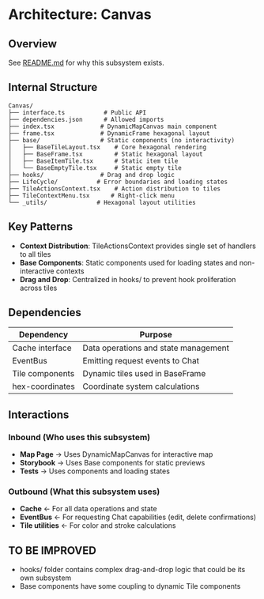# Architecture: Canvas

## Overview
See [README.md](./README.md) for why this subsystem exists.

## Internal Structure

```
Canvas/
├── interface.ts           # Public API
├── dependencies.json      # Allowed imports
├── index.tsx             # DynamicMapCanvas main component
├── frame.tsx             # DynamicFrame hexagonal layout
├── base/                 # Static components (no interactivity)
│   ├── BaseTileLayout.tsx    # Core hexagonal rendering
│   ├── BaseFrame.tsx         # Static hexagonal layout
│   ├── BaseItemTile.tsx      # Static item tile
│   └── BaseEmptyTile.tsx     # Static empty tile
├── hooks/                # Drag and drop logic
├── LifeCycle/           # Error boundaries and loading states
├── TileActionsContext.tsx    # Action distribution to tiles
├── TileContextMenu.tsx      # Right-click menu
└── _utils/              # Hexagonal layout utilities
```

## Key Patterns
- **Context Distribution**: TileActionsContext provides single set of handlers to all tiles
- **Base Components**: Static components used for loading states and non-interactive contexts
- **Drag and Drop**: Centralized in hooks/ to prevent hook proliferation across tiles

## Dependencies

| Dependency | Purpose |
|------------|---------|
| Cache interface | Data operations and state management |
| EventBus | Emitting request events to Chat |
| Tile components | Dynamic tiles used in BaseFrame |
| hex-coordinates | Coordinate system calculations |

## Interactions

### Inbound (Who uses this subsystem)
- **Map Page** → Uses DynamicMapCanvas for interactive map
- **Storybook** → Uses Base components for static previews
- **Tests** → Uses components and loading states

### Outbound (What this subsystem uses)
- **Cache** ← For all data operations and state
- **EventBus** ← For requesting Chat capabilities (edit, delete confirmations)
- **Tile utilities** ← For color and stroke calculations

## TO BE IMPROVED
- hooks/ folder contains complex drag-and-drop logic that could be its own subsystem
- Base components have some coupling to dynamic Tile components